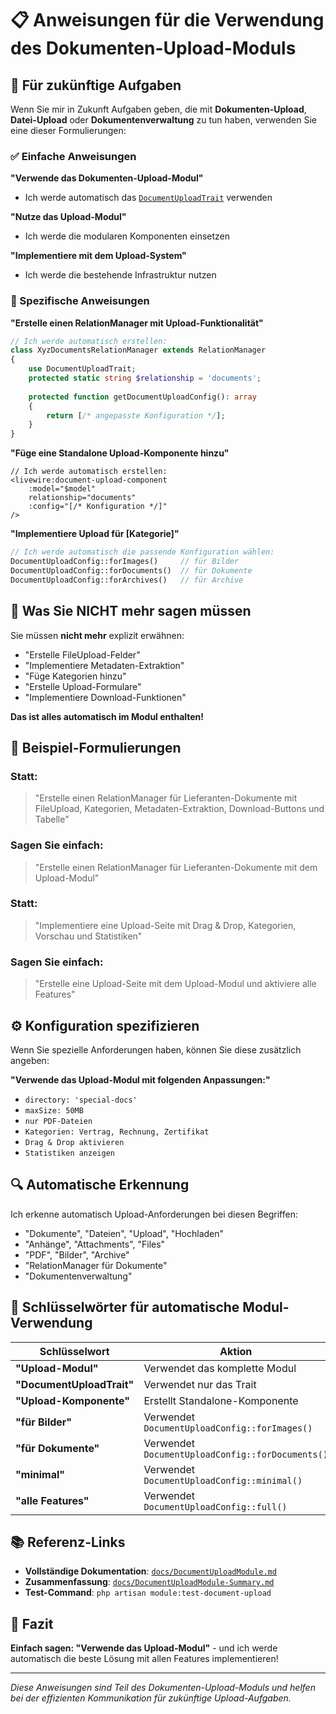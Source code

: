 # 📋 Anweisungen für die Verwendung des Dokumenten-Upload-Moduls

## 🎯 Für zukünftige Aufgaben

Wenn Sie mir in Zukunft Aufgaben geben, die mit **Dokumenten-Upload**, **Datei-Upload** oder **Dokumentenverwaltung** zu tun haben, verwenden Sie eine dieser Formulierungen:

### ✅ Einfache Anweisungen

**"Verwende das Dokumenten-Upload-Modul"**
- Ich werde automatisch das [`DocumentUploadTrait`](../app/Traits/DocumentUploadTrait.php) verwenden

**"Nutze das Upload-Modul"**
- Ich werde die modularen Komponenten einsetzen

**"Implementiere mit dem Upload-System"**
- Ich werde die bestehende Infrastruktur nutzen

### 🔧 Spezifische Anweisungen

**"Erstelle einen RelationManager mit Upload-Funktionalität"**
```php
// Ich werde automatisch erstellen:
class XyzDocumentsRelationManager extends RelationManager
{
    use DocumentUploadTrait;
    protected static string $relationship = 'documents';
    
    protected function getDocumentUploadConfig(): array
    {
        return [/* angepasste Konfiguration */];
    }
}
```

**"Füge eine Standalone Upload-Komponente hinzu"**
```blade
// Ich werde automatisch erstellen:
<livewire:document-upload-component 
    :model="$model" 
    relationship="documents"
    :config="[/* Konfiguration */]"
/>
```

**"Implementiere Upload für [Kategorie]"**
```php
// Ich werde automatisch die passende Konfiguration wählen:
DocumentUploadConfig::forImages()     // für Bilder
DocumentUploadConfig::forDocuments()  // für Dokumente
DocumentUploadConfig::forArchives()   // für Archive
```

## 🚫 Was Sie NICHT mehr sagen müssen

Sie müssen **nicht mehr** explizit erwähnen:
- "Erstelle FileUpload-Felder"
- "Implementiere Metadaten-Extraktion"
- "Füge Kategorien hinzu"
- "Erstelle Upload-Formulare"
- "Implementiere Download-Funktionen"

**Das ist alles automatisch im Modul enthalten!**

## 📝 Beispiel-Formulierungen

### Statt:
> "Erstelle einen RelationManager für Lieferanten-Dokumente mit FileUpload, Kategorien, Metadaten-Extraktion, Download-Buttons und Tabelle"

### Sagen Sie einfach:
> "Erstelle einen RelationManager für Lieferanten-Dokumente mit dem Upload-Modul"

### Statt:
> "Implementiere eine Upload-Seite mit Drag & Drop, Kategorien, Vorschau und Statistiken"

### Sagen Sie einfach:
> "Erstelle eine Upload-Seite mit dem Upload-Modul und aktiviere alle Features"

## ⚙️ Konfiguration spezifizieren

Wenn Sie spezielle Anforderungen haben, können Sie diese zusätzlich angeben:

**"Verwende das Upload-Modul mit folgenden Anpassungen:"**
- `directory: 'special-docs'`
- `maxSize: 50MB`
- `nur PDF-Dateien`
- `Kategorien: Vertrag, Rechnung, Zertifikat`
- `Drag & Drop aktivieren`
- `Statistiken anzeigen`

## 🔍 Automatische Erkennung

Ich erkenne automatisch Upload-Anforderungen bei diesen Begriffen:
- "Dokumente", "Dateien", "Upload", "Hochladen"
- "Anhänge", "Attachments", "Files"
- "PDF", "Bilder", "Archive"
- "RelationManager für Dokumente"
- "Dokumentenverwaltung"

## 🎯 Schlüsselwörter für automatische Modul-Verwendung

| Schlüsselwort | Aktion |
|---------------|--------|
| **"Upload-Modul"** | Verwendet das komplette Modul |
| **"DocumentUploadTrait"** | Verwendet nur das Trait |
| **"Upload-Komponente"** | Erstellt Standalone-Komponente |
| **"für Bilder"** | Verwendet `DocumentUploadConfig::forImages()` |
| **"für Dokumente"** | Verwendet `DocumentUploadConfig::forDocuments()` |
| **"minimal"** | Verwendet `DocumentUploadConfig::minimal()` |
| **"alle Features"** | Verwendet `DocumentUploadConfig::full()` |

## 📚 Referenz-Links

- **Vollständige Dokumentation**: [`docs/DocumentUploadModule.md`](./DocumentUploadModule.md)
- **Zusammenfassung**: [`docs/DocumentUploadModule-Summary.md`](./DocumentUploadModule-Summary.md)
- **Test-Command**: `php artisan module:test-document-upload`

## 🎉 Fazit

**Einfach sagen: "Verwende das Upload-Modul"** - und ich werde automatisch die beste Lösung mit allen Features implementieren!

---

*Diese Anweisungen sind Teil des Dokumenten-Upload-Moduls und helfen bei der effizienten Kommunikation für zukünftige Upload-Aufgaben.*